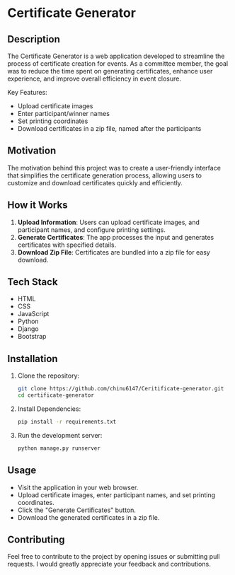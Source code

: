 
# Certificate Generator

## Description

The Certificate Generator is a web application developed to streamline the process of certificate creation for events. As a committee member, the goal was to reduce the time spent on generating certificates, enhance user experience, and improve overall efficiency in event closure.

Key Features:
- Upload certificate images
- Enter participant/winner names
- Set printing coordinates
- Download certificates in a zip file, named after the participants

## Motivation

The motivation behind this project was to create a user-friendly interface that simplifies the certificate generation process, allowing users to customize and download certificates quickly and efficiently.

## How it Works

1. **Upload Information**: Users can upload certificate images, and participant names, and configure printing settings.
2. **Generate Certificates**: The app processes the input and generates certificates with specified details.
3. **Download Zip File**: Certificates are bundled into a zip file for easy download.

## Tech Stack

- HTML
- CSS
- JavaScript
- Python
- Django
- Bootstrap

## Installation

1. Clone the repository:

   ```bash
   git clone https://github.com/chinu6147/Ceritificate-generator.git
   cd certificate-generator


2. Install Dependencies:

    ```bash
    pip install -r requirements.txt


3. Run the development server:

    ```bash
    python manage.py runserver
    
## Usage
 - Visit the application in your web browser.
 - Upload certificate images, enter participant names, and set printing coordinates.
 - Click the "Generate Certificates" button.
 - Download the generated certificates in a zip file.
   
## Contributing
  Feel free to contribute to the project by opening issues or submitting pull requests. I would greatly appreciate your feedback and contributions.
